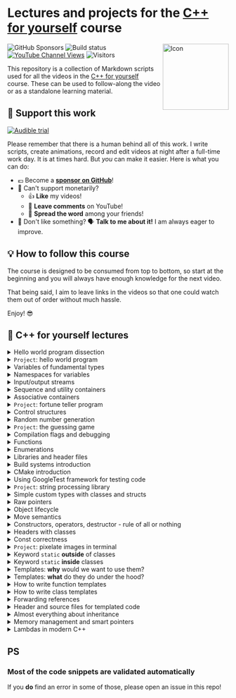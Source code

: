 # Lectures and projects for the [C++ for yourself](https://youtube.com/playlist?list=PLwhKb0RIaIS1sJkejUmWj-0lk7v_xgCuT) course

<img alt="Icon" align="right" width=150 src="https://github.com/user-attachments/assets/2f72be25-d8b5-4bc8-ade5-c7167ac41324">

![GitHub Sponsors](https://img.shields.io/github/sponsors/niosus?style=for-the-badge)
![Build status](https://img.shields.io/github/actions/workflow/status/cpp-for-yourself/supplementary-materials/action.yml?branch=main&label=Link%20and%20code%20validation&style=for-the-badge)
[![YouTube Channel Views](https://img.shields.io/youtube/channel/views/UCRm39hwBxsX-8yj2xs3OJjQ?style=for-the-badge&label=YouTube%20views)](https://www.youtube.com/code-for-yourself)
![Visitors](https://api.visitorbadge.io/api/visitors?path=code-for-yourself%2Fcode-for-yourself&labelColor=%23697689&countColor=%23263759)



This repository is a collection of Markdown scripts used for all the videos in the [C++ for yourself](https://youtube.com/playlist?list=PLwhKb0RIaIS1sJkejUmWj-0lk7v_xgCuT) course. These can be used to follow-along the video or as a standalone learning material.

## 🙏 Support this work

[![Audible trial](https://img.shields.io/badge/Audible_free_trial-orange?style=for-the-badge&logo=audible&logoColor=white&logoSize=auto&link=https%3A%2F%2Fwww.audibletrial.com%2FCodeForYourself)](https://www.audibletrial.com/CodeForYourself)

Please remember that there is a human behind all of this work. I write scripts, create animations, record and edit videos at night after a full-time work day. It is at times hard. 
But _you_ can make it easier. Here is what you can do:

- 💶 Become a [**sponsor on GitHub**](https://github.com/sponsors/niosus)!
- 💸 Can't support monetarily?
  + 👍 **Like** my videos!
  + 💬 **Leave comments** on YouTube!
  + 📢 **Spread the word** among your friends!
- 🤬 Don't like something? 🗣️ **Talk to me about it!** I am always eager to improve.

## :bulb: How to follow this course

The course is designed to be consumed from top to bottom, so start at the beginning and you will always have enough knowledge for the next video.

That being said, I aim to leave links in the videos so that one could watch them out of order without much hassle.

Enjoy! 😎

## 📕 C++ for yourself lectures

<details>
<summary>
Hello world program dissection
</summary>

----------------------------------------------------------
[![Video thumbnail](https://img.youtube.com/vi/t2h1geGSww4/maxresdefault.jpg)](https://youtu.be/t2h1geGSww4)

[Lecture script](lectures/hello_world_dissection.md)
- First keywords
- What brackets mean
- What do different signs mean
- Intro to "scopes"
- Intro to functions
- Intro to includes
----------------------------------------------------------
</details>

<details>
<summary><code>Project</code>: hello world program</summary>

----------------------------------------------------------
[Homework script](homeworks/homework_1/homework.md)
- Write a simple program that prints `Hello World!`
- Learn to compile and run simple programs
----------------------------------------------------------
</details>

<details>
<summary>
Variables of fundamental types
</summary>

----------------------------------------------------------
[![Video thumbnail](https://img.youtube.com/vi/0z0gvv_Tb_U/maxresdefault.jpg)](https://youtu.be/0z0gvv_Tb_U)

[Lecture script](lectures/cpp_basic_types_and_variables.md)
- How to create variables of fundamental types
- Naming variables
- Using `const`, `constexpr` with variables
- References to variables
----------------------------------------------------------
</details>

<details>
<summary>
Namespaces for variables
</summary>

-----------------------------------------------------------
[![Video thumbnail](https://img.youtube.com/vi/cP2IDg4_BRk/maxresdefault.jpg)](https://youtu.be/cP2IDg4_BRk)

[Lecture script](lectures/namespaces_using.md)
- Namespaces with variables
- The word `using` with variables
----------------------------------------------------------
</details>

<details>
<summary>
Input/output streams
</summary>

----------------------------------------------------------
[![Video thumbnail](https://img.youtube.com/vi/hy3eOpZmxbY/maxresdefault.jpg)](https://youtu.be/hy3eOpZmxbY)

[Lecture script](lectures/more_useful_types.md)
- `std::cout`, `std::cerr`, `std::cin`
----------------------------------------------------------
</details>

<details>
<summary>
Sequence and utility containers
</summary>

----------------------------------------------------------
[![Video thumbnail](https://img.youtube.com/vi/dwkSVkGsvFk/maxresdefault.jpg)](https://youtu.be/dwkSVkGsvFk)

[Lecture script](lectures/more_useful_types.md)
- Sequence containers: `std::array`, `std::vector`, their usage and some caveats
- Pair container: `std::pair`
- Strings from STL: `std::string`
- Conversion to/from strings: `to_string`, `stoi`, `stod`, `stof`, etc.
- Aggregate initialization
----------------------------------------------------------
</details>

<details>
<summary>
Associative containers
</summary>

----------------------------------------------------------
[![Video thumbnail](https://img.youtube.com/vi/TCu76SYmVCg/maxresdefault.jpg)](https://youtu.be/TCu76SYmVCg)

[Lecture script](lectures/associative_containers.md)
- `std::map` and `std::unordered_map`
- Touch up on `std::set` and `std::unordered_set`
----------------------------------------------------------
</details>

<details>
<summary><code>Project</code>: fortune teller program</summary>

----------------------------------------------------------
[Homework script](homeworks/homework_2/homework.md)
- Write a program that tells your C++ fortune
- It reads and writes data from and to terminal
- Stores and accesses these data in containers
----------------------------------------------------------
</details>

<details>
<summary>
Control structures
</summary>

----------------------------------------------------------
[![Video thumbnail](https://img.youtube.com/vi/jzgTxosgGIA/maxresdefault.jpg)](https://youtu.be/jzgTxosgGIA)

[Lecture script](lectures/control_structures.md)
- `if`, `switch` and ternary operator
- `for`, `while` and `do ... while`
----------------------------------------------------------
</details>

<details>
<summary>
Random number generation
</summary>

----------------------------------------------------------
[![Video thumbnail](https://img.youtube.com/vi/IUoqMTGGo6k/maxresdefault.jpg)](https://youtu.be/IUoqMTGGo6k)

[Lecture script](lectures/random_numbers.md)
- What are random numbers
- How to generate them in modern C++
- Why not to use `rand()`
----------------------------------------------------------
</details>

<details>
<summary><code>Project</code>: the guessing game</summary>

----------------------------------------------------------
[![Video thumbnail](https://img.youtube.com/vi/TYs_xwihCNc/maxresdefault.jpg)](https://youtu.be/TYs_xwihCNc)

[Homework script](homeworks/homework_3/homework.md)
- A program that generates a number
- The user guesses this number
- The program tells the user if they are above or below with their guess (or if they've won)
----------------------------------------------------------
</details>

<details>
<summary>
Compilation flags and debugging
</summary>

----------------------------------------------------------
[![Video thumbnail](https://img.youtube.com/vi/NTlcDv7W2-c/maxresdefault.jpg)](https://youtu.be/NTlcDv7W2-c)

[Lecture script](lectures/compilation_debugging.md)
- Useful compilation flags
- Debugging a program with:
  - Print statements
  - `lldb` debugger
----------------------------------------------------------
</details>

<details>
<summary>
Functions
</summary>

----------------------------------------------------------
[![Video thumbnail](https://img.youtube.com/vi/RaSw0g2aPig/maxresdefault.jpg)](https://youtu.be/RaSw0g2aPig)

[Lecture script](lectures/functions.md)
- What is a function
- Declaration and definition
- Passing by reference
- Overloading
- Using default arguments
----------------------------------------------------------
</details>

<details>
<summary>
Enumerations
</summary>

----------------------------------------------------------
[![Video thumbnail](https://img.youtube.com/vi/4kZyQ-TwH00/maxresdefault.jpg)](https://youtu.be/4kZyQ-TwH00)

[Lecture script](lectures/enums.md)
- What are `enums`
- How to use them?
- Why not to use old style `enums`
----------------------------------------------------------
</details>

<details>
<summary>
Libraries and header files
</summary>

----------------------------------------------------------
[![Video thumbnail](https://img.youtube.com/vi/Lxo8ftglwXE/maxresdefault.jpg)](https://youtu.be/Lxo8ftglwXE)

[Lecture script](lectures/headers_and_libraries.md)
- Different types of libraries
  - Header-only
  - Static
  - Dynamic
- What is linking
- When to use the keyword `inline`
- Some common best practices
----------------------------------------------------------
</details>

<details>
<summary>
Build systems introduction
</summary>

----------------------------------------------------------
[![Video thumbnail](https://img.youtube.com/vi/kbk4DphsYPU/maxresdefault.jpg)](https://youtu.be/kbk4DphsYPU)

[Lecture script](lectures/build_systems.md)
- Intro to build systems
- Build commands as a script
- Build commands in a `Makefile`
----------------------------------------------------------
</details>

<details>
<summary>
CMake introduction
</summary>

----------------------------------------------------------
[![Video thumbnail](https://img.youtube.com/vi/UH6F6ypdYbw/maxresdefault.jpg)](https://youtu.be/UH6F6ypdYbw)

[Lecture script](lectures/cmake.md)
- Build process with CMake
- CMake Variables
- Targets and their properties
- Example CMake project
----------------------------------------------------------
</details>

<details>
<summary>
Using GoogleTest framework for testing code
</summary>

----------------------------------------------------------
[![Video thumbnail](https://img.youtube.com/vi/pxJoVRfpRPE/maxresdefault.jpg)](https://youtu.be/pxJoVRfpRPE)

[Lecture script](lectures/googletest.md)
- Explain what testing is for
- Explain what testing is
- Show how to download and setup googletest
- Show how to write a simple test
----------------------------------------------------------
</details>

<details>
<summary><code>Project</code>: string processing library</summary>

----------------------------------------------------------
[![Video thumbnail](https://img.youtube.com/vi/f0x2qcFgu5o/maxresdefault.jpg)](https://youtu.be/f0x2qcFgu5o)

[Homework script](homeworks/homework_4/homework.md)
- You will write library that allows to split and trim strings
- You will learn how to:
  - Write a CMake project from scratch
  - Write your own libraries
  - Test them with googletest
  - Link them to binaries
----------------------------------------------------------
</details>

<details>
<summary>
Simple custom types with classes and structs
</summary>

----------------------------------------------------------
[![Video thumbnail](https://img.youtube.com/vi/IijP--Xf5kQ/maxresdefault.jpg)](https://youtu.be/IijP--Xf5kQ)

[Lecture script](lectures/classes_intro.md)
- Explain why the classes are needed
- Implement an example game about a car
- Define classes and structs more formally
----------------------------------------------------------
</details>

<details>
<summary>
Raw pointers
</summary>

----------------------------------------------------------
[![Video thumbnail](https://img.youtube.com/vi/pptRG345jnU/maxresdefault.jpg)](https://youtu.be/pptRG345jnU)

[Lecture script](lectures/raw_pointers.md)
- The pointer type
- Pointers = variables of pointer types
- How to get the data?
- Initialization and assignment
- Using const with pointers
- Non-const pointer to const data
- Constant pointer to non-const data
- Constant pointer to constant data
----------------------------------------------------------
</details>

<details>
<summary>
Object lifecycle
</summary>

----------------------------------------------------------
[![Video thumbnail](https://img.youtube.com/vi/TFoav6vhgdg/maxresdefault.jpg)](https://youtu.be/TFoav6vhgdg)

[Lecture script](lectures/object_lifecycle.md)
- Creating a new object
- What happens when an object dies
- Full class lifecycle explained
----------------------------------------------------------
</details>

<details>
<summary>
Move semantics
</summary>

----------------------------------------------------------
[![Video thumbnail](https://img.youtube.com/vi/kqQ90R0_GFI/maxresdefault.jpg)](https://youtu.be/kqQ90R0_GFI)

[Lecture script](lectures/move_semantics.md)
- Why we care about move semantics
- Let’s re-design move semantics from scratch
- How is it actually designed and called in Modern C++?

----------------------------------------------------------
</details>

<details>
<summary>
Constructors, operators, destructor - rule of all or nothing
</summary>

----------------------------------------------------------
[![Video thumbnail](https://img.youtube.com/vi/una89pkP9ms/maxresdefault.jpg)](https://youtu.be/una89pkP9ms)

[Lecture script](lectures/all_or_nothing.md)
- “Good style” as our guide
- What is “good style”
- Setting up the example
- Rule 1: destructor
- Rule 2: copy constructor
- Rule 3: copy assignment operator
- Rule 4: move constructor
- Rule 5: move assignment operator
- Now we (mostly) follow best practices
- Rule of 5 (and 3)
- The rule of “all or nothing”

----------------------------------------------------------
</details>

<details>
<summary>
Headers with classes
</summary>

----------------------------------------------------------
[![Video thumbnail](https://img.youtube.com/vi/9MB1nHDIM64/maxresdefault.jpg)](https://youtu.be/9MB1nHDIM64)

[Lecture script](lectures/headers_with_classes.md)
- What stays the same
- What is different
- Example to show it all

----------------------------------------------------------
</details>

<details>
<summary>Const correctness</summary>

----------------------------------------------------------
[![Video thumbnail](https://img.youtube.com/vi/WsBdxq319OY/maxresdefault.jpg)](https://youtu.be/WsBdxq319OY)

[Lecture script](lectures/const_correctness.md)
- What is const correctness
- Some rules and examples to follow in order to work with `const` correctly
----------------------------------------------------------
</details>

<details>
<summary><code>Project</code>: pixelate images in terminal</summary>

----------------------------------------------------------
[![Video thumbnail](https://img.youtube.com/vi/Cj3x51iJdvM/maxresdefault.jpg)](https://youtu.be/Cj3x51iJdvM)

[Homework script](homeworks/homework_5/homework.md)
- You will write a library that allows to pixelate an image
- You will learn how to:
  - Work with classes
  - Use external libraries
    - Read images from disk using `stb_image.h`
    - Draw stuff in the terminal using `FTXUI` library
  - Manage memory allocated elsewhere correctly
  - Writing multiple libraries and binaries and linking them together
  - Manage a larger CMake project
----------------------------------------------------------
</details>

<details>
<summary>Keyword <code>static</code> <b>outside</b> of classes</summary>

----------------------------------------------------------
[![Video thumbnail](https://img.youtube.com/vi/7cpPQunjv4s/maxresdefault.jpg)](https://youtu.be/7cpPQunjv4s)

[Lecture script](lectures/static_outside_classes.md)
- Why we should not use `static` outside of classes
- Relation to storage duration
- Relation to linkage
- Why we should use `inline` instead

----------------------------------------------------------
</details>

<details>
<summary>Keyword <code>static</code> <b>inside</b> classes</summary>

----------------------------------------------------------
[![Video thumbnail](https://img.youtube.com/vi/ggNCjDPShrA/maxresdefault.jpg)](https://youtu.be/ggNCjDPShrA)

[Lecture script](lectures/static_in_classes.md)
- Using `static` class methods
- Using `static` class data
- What is `static` in classes useful for?

----------------------------------------------------------
</details>

<details>
<summary>Templates: <b>why</b> would we want to use them?</summary>

----------------------------------------------------------
[![Video thumbnail](https://img.youtube.com/vi/1Mrt1NM3KnI/maxresdefault.jpg)](https://youtu.be/1Mrt1NM3KnI)

[Lecture script](lectures/templates_why.md)
- Templates provide abstraction and separation of concerns
- Function templates
- Class and struct templates
- Generic algorithms and design patterns
- Zero runtime cost (almost)
- Compile-time meta-programming
- Summary

----------------------------------------------------------
</details>

<details>
<summary>Templates: <b>what</b> do they do under the hood?</summary>

----------------------------------------------------------
[![Video thumbnail](https://img.youtube.com/vi/NKvEbPVllRE/maxresdefault.jpg)](https://youtu.be/NKvEbPVllRE)

[Lecture script](lectures/templates_what.md)
- Compilation process recap
- Compiler uses templates to generate code
- Hands-on example
- Compiler is lazy

----------------------------------------------------------
</details>

<details>
<summary>How to write function templates</summary>

----------------------------------------------------------
[![Video thumbnail](https://img.youtube.com/vi/BZ626ZWPspc/maxresdefault.jpg)](https://youtu.be/BZ626ZWPspc)

[Lecture script](lectures/templates_how_functions.md)
- The basics of writing a function template
- Explicit template parameters
- Implicit template parameters
- Using both explicit and implicit template parameters at the same time
- Function overloading and templates
- Full function template specialization and why function overloading is better

----------------------------------------------------------
</details>

<details>
<summary>How to write class templates</summary>

----------------------------------------------------------
[![Video thumbnail](https://img.youtube.com/vi/IQ62tA51Vag/maxresdefault.jpg)](https://youtu.be/IQ62tA51Vag)

- [How to use templates with classes in C++](lectures/templates_how_classes.md#how-to-use-templates-with-classes-in-c)
- [Class method templates](lectures/templates_how_classes.md#class-method-templates)
  - [Prefer overloading to specialization of class method templates](lectures/templates_how_classes.md#prefer-overloading-to-specialization-of-class-method-templates)
  - [Sometimes overloading is not possible --- specialize in this case](lectures/templates_how_classes.md#sometimes-overloading-is-not-possible-----specialize-in-this-case)
- [Class templates](lectures/templates_how_classes.md#class-templates)
- [Class template argument deduction (min. C++17)](lectures/templates_how_classes.md#class-template-argument-deduction-min-c17)
  - [Class template specialization: implicit and explicit](lectures/templates_how_classes.md#class-template-specialization-implicit-and-explicit)
  - [Full explicit template specialization](lectures/templates_how_classes.md#full-explicit-template-specialization)
    - [How to fully specialize class templates](lectures/templates_how_classes.md#how-to-fully-specialize-class-templates)
    - [Make sure a specialization follows the expected interface](lectures/templates_how_classes.md#make-sure-a-specialization-follows-the-expected-interface)
    - [Historical reference for `std::vector<bool>`](lectures/templates_how_classes.md#historical-reference-for-stdvectorbool)
    - [Specialize just one method of a class](lectures/templates_how_classes.md#specialize-just-one-method-of-a-class)
    - [Specialize method templates of class templates](lectures/templates_how_classes.md#specialize-method-templates-of-class-templates)
    - [Type traits and how to implement them using template specialization](lectures/templates_how_classes.md#type-traits-and-how-to-implement-them-using-template-specialization)
    - [More generic traits using partial specialization](lectures/templates_how_classes.md#more-generic-traits-using-partial-specialization)
  - [Difference between partial and full specializations](lectures/templates_how_classes.md#difference-between-partial-and-full-specializations)
    - [How to tell partial template specialization apart from a new template class definition?](lectures/templates_how_classes.md#how-to-tell-partial-template-specialization-apart-from-a-new-template-class-definition)
    - [How to tell a partial template specialization apart from a full class template specialization?](lectures/templates_how_classes.md#how-to-tell-a-partial-template-specialization-apart-from-a-full-class-template-specialization)
  - [Partial template specialization with more types](lectures/templates_how_classes.md#partial-template-specialization-with-more-types)
- [Summary](lectures/templates_how_classes.md#summary)

----------------------------------------------------------
</details>

</details>

<details>
<summary>Forwarding references</summary>

----------------------------------------------------------
[![Video thumbnail](https://img.youtube.com/vi/RW9KnqszYj4/maxresdefault.jpg)](https://youtu.be/RW9KnqszYj4)

- [The forwarding reference](lectures/forwarding_references.md#the-forwarding-reference)
- [Why use forwarding references](lectures/forwarding_references.md#why-use-forwarding-references)
  - [Example setup](lectures/forwarding_references.md#example-setup)
  - [How forwarding references simplify things](lectures/forwarding_references.md#how-forwarding-references-simplify-things)
  - [When to prefer forwarding references](lectures/forwarding_references.md#when-to-prefer-forwarding-references)
- [How forwarding references work](lectures/forwarding_references.md#how-forwarding-references-work)
  - [Reference collapsing](lectures/forwarding_references.md#reference-collapsing)
  - [Remove reference using `std::remove_reference_t`](lectures/forwarding_references.md#remove-reference-using-stdremove_reference_t)
  - [How `std::forward` works](lectures/forwarding_references.md#how-stdforward-works)
    - [Passing an lvalue](lectures/forwarding_references.md#passing-an-lvalue)
    - [Passing by rvalue](lectures/forwarding_references.md#passing-by-rvalue)
- [Summary](lectures/forwarding_references.md#summary)

----------------------------------------------------------
</details>

<details>
<summary>Header and source files for templated code</summary>

----------------------------------------------------------
[![Video thumbnail](https://img.youtube.com/vi/vjsr18XXMMQ/maxresdefault.jpg)](https://youtu.be/vjsr18XXMMQ)

- [Why linker fails](lectures/templates_and_headers.md#why-linker-fails)
  - [Compilation process for single `main.cpp` file](lectures/templates_and_headers.md#compilation-process-for-single-maincpp-file)
  - [Compilation process for multiple files](lectures/templates_and_headers.md#compilation-process-for-multiple-files)
- [How to fix the linker error](lectures/templates_and_headers.md#how-to-fix-the-linker-error)
- [More complex explicit instantiations](lectures/templates_and_headers.md#more-complex-explicit-instantiations)
- [Summary](lectures/templates_and_headers.md#summary)

----------------------------------------------------------
</details>

<details>
<summary>Almost everything about inheritance</summary>

----------------------------------------------------------
[![Video thumbnail](https://img.youtube.com/vi/oUALDqvCbWs/maxresdefault.jpg)](https://youtu.be/oUALDqvCbWs)

- [Inheritance enables dependency inversion](lectures/inheritance.md#inheritance-enables-dependency-inversion)
- [The idea behind dependency inversion](lectures/inheritance.md#the-idea-behind-dependency-inversion)
- [Similarity to static polymorphism with templates](lectures/inheritance.md#similarity-to-static-polymorphism-with-templates)
- [How inheritance looks in C++](lectures/inheritance.md#how-inheritance-looks-in-c)
  - [Implementation inheritance](lectures/inheritance.md#implementation-inheritance)
    - [Access control with inheritance](lectures/inheritance.md#access-control-with-inheritance)
    - [Implicit upcasting](lectures/inheritance.md#implicit-upcasting)
    - [Real-world example of implementation inheritance](lectures/inheritance.md#real-world-example-of-implementation-inheritance)
  - [Using `virtual` for interface inheritance and proper polymorphism](lectures/inheritance.md#using-virtual-for-interface-inheritance-and-proper-polymorphism)
  - [How interface inheritance works](lectures/inheritance.md#how-interface-inheritance-works)
  - [Runtime and memory overhead of using virtual](lectures/inheritance.md#runtime-and-memory-overhead-of-using-virtual)
  - [Things to know about classes with `virtual` methods](lectures/inheritance.md#things-to-know-about-classes-with-virtual-methods)
    - [A `virtual` destructor](lectures/inheritance.md#a-virtual-destructor)
    - [Delete other special methods for polymorphic classes](lectures/inheritance.md#delete-other-special-methods-for-polymorphic-classes)
  - [Downcasting using the `dynamic_cast`](lectures/inheritance.md#downcasting-using-the-dynamic_cast)
  - [Don't mix implementation and interface inheritance](lectures/inheritance.md#dont-mix-implementation-and-interface-inheritance)
  - [Implement pure interfaces](lectures/inheritance.md#implement-pure-interfaces)
  - [Keyword `final`](lectures/inheritance.md#keyword-final)
- [Simple polymorphic class example following best practices](lectures/inheritance.md#simple-polymorphic-class-example-following-best-practices)
- [Multiple inheritance](lectures/inheritance.md#multiple-inheritance)
- [Detailed `Image` example following best practices](lectures/inheritance.md#detailed-image-example-following-best-practices)


----------------------------------------------------------
</details>

<details>
<summary>Memory management and smart pointers</summary>

----------------------------------------------------------
[![Video thumbnail](https://img.youtube.com/vi/eHcdTytDZrI/maxresdefault.jpg)](https://youtu.be/eHcdTytDZrI)

- [Memory management and smart pointers](lectures/memory_and_smart_pointers.md#memory-management-and-smart-pointers)
- [Memory management in C++](lectures/memory_and_smart_pointers.md#memory-management-in-c)
  - [Automatic memory management in other programming languages](lectures/memory_and_smart_pointers.md#automatic-memory-management-in-other-programming-languages)
  - [The C++ way](lectures/memory_and_smart_pointers.md#the-c-way)
- [Memory allocation under the hood](lectures/memory_and_smart_pointers.md#memory-allocation-under-the-hood)
  - [The stack](lectures/memory_and_smart_pointers.md#the-stack)
  - [Why not keep persistent data on the stack](lectures/memory_and_smart_pointers.md#why-not-keep-persistent-data-on-the-stack)
  - [The heap](lectures/memory_and_smart_pointers.md#the-heap)
    - [Operators `new` and `delete`](lectures/memory_and_smart_pointers.md#operators-new-and-delete)
- [Typical pitfalls with data allocated on the heap](lectures/memory_and_smart_pointers.md#typical-pitfalls-with-data-allocated-on-the-heap)
    - [Forgetting to call `delete`](lectures/memory_and_smart_pointers.md#forgetting-to-call-delete)
    - [Performing shallow copy by mistake](lectures/memory_and_smart_pointers.md#performing-shallow-copy-by-mistake)
  - [Performing shallow assignment by mistake](lectures/memory_and_smart_pointers.md#performing-shallow-assignment-by-mistake)
  - [Calling a wrong `delete`](lectures/memory_and_smart_pointers.md#calling-a-wrong-delete)
  - [Returning owning pointers from functions](lectures/memory_and_smart_pointers.md#returning-owning-pointers-from-functions)
- [RAII for memory safety](lectures/memory_and_smart_pointers.md#raii-for-memory-safety)
  - [STL classes use RAII](lectures/memory_and_smart_pointers.md#stl-classes-use-raii)
  - [Smart pointers to the rescue!](lectures/memory_and_smart_pointers.md#smart-pointers-to-the-rescue)
    - [`std::unique_ptr`](lectures/memory_and_smart_pointers.md#stdunique_ptr)
    - [`std::shared_ptr`](lectures/memory_and_smart_pointers.md#stdshared_ptr)
      - [Prefer `std::unique_ptr`](lectures/memory_and_smart_pointers.md#prefer-stdunique_ptr)
  - [Smart pointers are polymorphic](lectures/memory_and_smart_pointers.md#smart-pointers-are-polymorphic)
- [Summary](lectures/memory_and_smart_pointers.md#summary)


----------------------------------------------------------
</details>

<details>
<summary>Lambdas in modern C++</summary>

----------------------------------------------------------
[![Video thumbnail](https://img.youtube.com/vi/l0BgadhkUL8/maxresdefault.jpg)](https://youtu.be/l0BgadhkUL8)

- [Lambdas](lectures/lambdas.md#lambdas)
- [Overview](lectures/lambdas.md#overview)
- [What is a "callable"](lectures/lambdas.md#what-is-a-callable)
- [A function pointer is sometimes enough](lectures/lambdas.md#a-function-pointer-is-sometimes-enough)
- [Before lambdas we had function objects (or functors)](lectures/lambdas.md#before-lambdas-we-had-function-objects-or-functors)
- [How to implement generic algorithms like `std::sort`](lectures/lambdas.md#how-to-implement-generic-algorithms-like-stdsort)
- [Enter lambdas](lectures/lambdas.md#enter-lambdas)
- [Lambda syntax](lectures/lambdas.md#lambda-syntax)
- [When to use lambdas](lectures/lambdas.md#when-to-use-lambdas)
- [Summary](lectures/lambdas.md#summary)

----------------------------------------------------------
</details>

## PS

### Most of the code snippets are validated automatically
If you **do** find an error in some of those, please open an issue in this repo!
